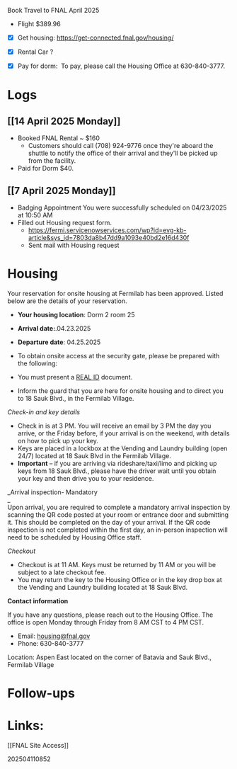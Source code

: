 Book Travel to FNAL April 2025
- Flight $389.96
- [x] Get housing:  https://get-connected.fnal.gov/housing/
- [x] Rental Car ?
- [x] Pay for dorm:  To pay, please call the Housing Office at 630-840-3777.


# Logs

## [[14 April 2025 Monday]]
- Booked FNAL Rental   ~ $160
	-  Customers should call (708) 924-9776 once they're aboard the shuttle to notify the office of their arrival and they'll be picked up from the facility.
- Paid for Dorm $40.

## [[7 April 2025 Monday]]
- Badging Appointment You were successfully scheduled on 04/23/2025 at 10:50 AM
- Filled out Housing request form.
	- https://fermi.servicenowservices.com/wp?id=evg-kb-article&sys_id=7803da8b47dd9a1093e40bd2e16d430f
	- Sent mail with Housing request

# Housing
Your reservation for onsite housing at Fermilab has been approved. Listed below are the details of your reservation.  

- **Your housing location**: Dorm 2 room 25
- **Arrival date:**.04.23.2025
- **Departure date**: 04.25.2025

- To obtain onsite access at the security gate, please be prepared with the following:  

- You must present a [REAL ID](https://get-connected.fnal.gov/real-id-at-fermilab/) document.  
- Inform the guard that you are here for onsite housing and to direct you to 18 Sauk Blvd., in the Fermilab Village.

_Check-in and key details_ 

- Check in is at 3 PM. You will receive an email by 3 PM the day you arrive, or the Friday before, if your arrival is on the weekend, with details on how to pick up your key.   
- Keys are placed in a lockbox at the Vending and Laundry building (open 24/7) located at 18 Sauk Blvd in the Fermilab Village.   
- **Important** – if you are arriving via rideshare/taxi/limo and picking up keys from 18 Sauk Blvd., please have the driver wait until you obtain your key and then drive you to your residence. 

_Arrival inspection- Mandatory  
_  
Upon arrival, you are required to complete a mandatory arrival inspection by scanning the QR code posted at your room or entrance door and submitting it. This should be completed on the day of your arrival. If the QR code inspection is not completed within the first day, an in-person inspection will need to be scheduled by Housing Office staff.

_Checkout_  

- Checkout is at 11 AM. Keys must be returned by 11 AM or you will be subject to a late checkout fee.   
- You may return the key to the Housing Office or in the key drop box at the Vending and Laundry building located at 18 Sauk Blvd.   

**Contact information** 

If you have any questions, please reach out to the Housing Office. The office is open Monday through Friday from 8 AM CST to 4 PM CST.  

- Email: [housing@fnal.gov](mailto:housing@fnal.gov)  
- Phone: 630-840-3777  

Location: Aspen East located on the corner of Batavia and Sauk Blvd., Fermilab Village

# Follow-ups


# Links: 
[[FNAL Site Access]]



202504110852
